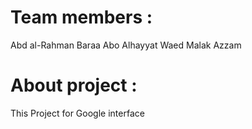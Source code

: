 # Team members :
Abd al-Rahman 
Baraa Abo Alhayyat 
Waed 
Malak Azzam
# About project :
This Project for Google interface
